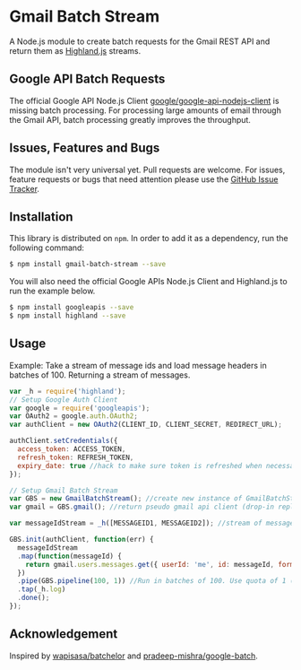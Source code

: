 # Gmail Batch Stream
A Node.js module to create batch requests for the Gmail REST API and return them as [Highland.js](http://highlandjs.org) streams.

## Google API Batch Requests
The official Google API Node.js Client [google/google-api-nodejs-client](https://github.com/google/google-api-nodejs-client) is missing batch processing. For processing large amounts of email through the Gmail API, batch processing greatly improves the throughput.

## Issues, Features and Bugs
The module isn't very universal yet. Pull requests are welcome.
For issues, feature requests or bugs that need attention please use the [GitHub Issue Tracker](https://github.com/zoellner/gmail-batch-stream/issues).

## Installation

This library is distributed on `npm`. In order to add it as a dependency, run the following command:

``` sh
$ npm install gmail-batch-stream --save
```

You will also need the official Google APIs Node.js Client and Highland.js to run the example below.

``` sh
$ npm install googleapis --save
$ npm install highland --save
```

## Usage
Example: Take a stream of message ids and load message headers in batches of 100. Returning a stream of messages.

``` js
var _h = require('highland');
// Setup Google Auth Client
var google = require('googleapis');
var OAuth2 = google.auth.OAuth2;
var authClient = new OAuth2(CLIENT_ID, CLIENT_SECRET, REDIRECT_URL);

authClient.setCredentials({
  access_token: ACCESS_TOKEN,
  refresh_token: REFRESH_TOKEN,
  expiry_date: true //hack to make sure token is refreshed when necessary
});

// Setup Gmail Batch Stream
var GBS = new GmailBatchStream(); //create new instance of GmailBatchStream
var gmail = GBS.gmail(); //return pseudo gmail api client (drop-in replacement for official Gmail API client)

var messageIdStream = _h([MESSAGEID1, MESSAGEID2]); //stream of message ids to be loaded

GBS.init(authClient, function(err) {
  messageIdStream
  .map(function(messageId) {
    return gmail.users.messages.get({ userId: 'me', id: messageId, format: 'metadata' });
  })
  .pipe(GBS.pipeline(100, 1)) //Run in batches of 100. Use quota of 1 (for users.messages.get).
  .tap(_h.log)
  .done();
});
```

## Acknowledgement
Inspired by [wapisasa/batchelor](https://github.com/wapisasa/batchelor) and [pradeep-mishra/google-batch](https://github.com/pradeep-mishra/google-batch).
